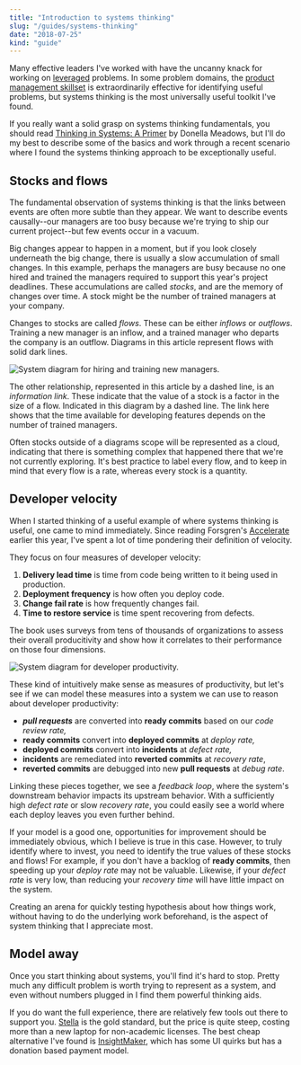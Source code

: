 ```yaml
---
title: "Introduction to systems thinking"
slug: "/guides/systems-thinking"
date: "2018-07-25"
kind: "guide"
---
```


Many effective leaders I've worked with have the uncanny knack for working on [leveraged](https://lethain.com/building-technical-leverage/) problems. In some problem domains, the [product management skillset](https://lethain.com/intro-product-management/) is extraordinarily effective for identifying useful problems, but systems thinking is the most universally useful toolkit I've found.

If you really want a solid grasp on systems thinking fundamentals, you should read [Thinking in Systems: A Primer](https://www.amazon.com/Thinking-Systems-Donella-H-Meadows/dp/1603580557) by Donella Meadows, but I'll do my best to describe some of the basics and work through a recent scenario where I found the systems thinking approach to be exceptionally useful.


## Stocks and flows

The fundamental observation of systems thinking is that the links between events are often more subtle than they appear. We want to describe events causally--our managers are too busy because we're trying to ship our current project--but few events occur in a vacuum.

Big changes appear to happen in a moment, but if you look closely underneath the big change, there is usually
a slow accumulation of small changes.
In this example, perhaps the managers are busy because no one hired and trained the managers required to support this year's project deadlines. These accumulations are called _stocks_, and are the memory of changes over time. A stock might be the number of trained managers at your company.

Changes to stocks are called _flows_. These can be either _inflows_ or _outflows_. Training a new manager is an inflow, and a trained manager who departs the company is an outflow. Diagrams in this article represent flows with solid dark lines.

![System diagram for hiring and training new managers.](/static/systems/sys-loop-clouds.png)

The other relationship, represented in this article by a dashed line, is an _information link_. These indicate that the value of a stock is a factor in the size of a flow. Indicated in this diagram by a dashed line. The link here shows that the time available for developing features depends on the number of trained managers.

Often stocks outside of a diagrams scope will be represented as a cloud, indicating that there is something complex that  happened there that we're not currently exploring. It's best practice to label every flow, and to keep in mind that every flow is a rate, whereas every stock is a quantity.


## Developer velocity

When I started thinking of a useful example of where systems thinking is useful, one came to mind immediately.
Since reading Forsgren's [Accelerate](https://lethain.com/accelerate-developer-productivity/) earlier this year, I've spent a lot of time pondering their definition of velocity.

They focus on four measures of developer velocity:

1.  **Delivery lead time** is time from code being written to it being used in production.
1.  **Deployment frequency** is how often you deploy code.
1.  **Change fail rate** is how frequently changes fail.
1.  **Time to restore service** is time spent recovering from defects.

The book uses surveys from tens of thousands of organizations to assess their
overall producitivity and show how it correlates to their performance on those
four dimensions.

![System diagram for developer productivity.](/static/systems/dev-velocity-sys.png)

These kind of intuitively make sense as measures of productivity, but let's see if we can model these measures into a system we can use to reason about developer productivity:

*   **_pull requests_** are converted into **ready commits** based on our _code review rate,_
*   **ready commits** convert into **deployed commits** at _deploy rate,_
*   **deployed commits** convert into **incidents** at _defect rate,_
*   **incidents** are remediated into **reverted commits** at _recovery rate_,
*   **reverted commits** are debugged into new **pull requests** at _debug rate_.

Linking these pieces together, we see a _feedback loop_, where the system's downstream behavior impacts its upstream behavior. With a sufficiently high _defect rate_ or slow _recovery rate_, you could easily see a world where each deploy leaves you even further behind.

If your model is a good one, opportunities for improvement should be immediately obvious, which I believe is true in this case. However, to truly identify where to invest, you need to identify the true values of these stocks and flows! For example, if you don't have a backlog of **ready commits**, then speeding up your _deploy rate_ may not be valuable. Likewise, if your _defect rate_ is very low, than reducing your _recovery time_ will have little impact on the system.

Creating an arena for quickly testing hypothesis about how things work, without having to do the underlying work beforehand, is the aspect of system thinking that I appreciate most.


## Model away

Once you start thinking about systems, you'll find it's hard to stop. Pretty much any difficult problem is worth trying to represent as a system, and even without numbers plugged in I find them powerful thinking aids.

If you do want the full experience, there are relatively few tools out there to support you. [Stella](https://www.iseesystems.com/) is the gold standard, but the price is quite steep, costing more than a new laptop for non-academic licenses. The best cheap alternative I've found is [InsightMaker](https://insightmaker.com/), which has some UI quirks but has a donation based payment model.
